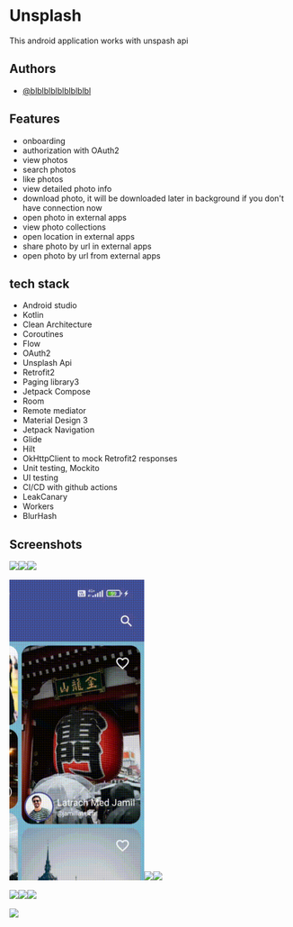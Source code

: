 
# Unsplash

This android application works with unspash api



## Authors

- [@blblblblblblblblbl](https://github.com/blblblblblblblblbl)


## Features

- onboarding
- authorization with OAuth2
- view photos
- search photos
- like photos
- view detailed photo info
- download photo, it will be downloaded later in background if you don't have connection now
- open photo in external apps
- view photo collections
- open location in external apps
- share photo by url in external apps
- open photo by url from external apps




## tech stack
- Android studio
- Kotlin
- Clean Architecture
- Coroutines 
- Flow
- OAuth2
- Unsplash Api
- Retrofit2
- Paging library3
- Jetpack Compose
- Room
- Remote mediator
- Material Design 3
- Jetpack Navigation
- Glide
- Hilt
- OkHttpClient to mock Retrofit2 responses
- Unit testing, Mockito
- UI testing
- CI/CD with github actions
- LeakCanary
- Workers
- BlurHash


## Screenshots

<img src="https://github.com/blblblblblblblblbl/Unsplash-API-app/blob/main/gifs/onboarding.gif" width = 240><img src="https://github.com/blblblblblblblblbl/Unsplash-API-app/blob/main/gifs/mainfeed.gif" width = 240><img src="https://github.com/blblblblblblblblbl/Unsplash-API-app/blob/main/gifs/upzoomed.gif" width = 240>

<img src="https://github.com/blblblblblblblblbl/Unsplash-API-app/blob/main/gifs/likezoomed.gif" width = 240><img src="https://github.com/blblblblblblblblbl/Unsplash-API-app/blob/main/gifs/detailedphoto.gif" width = 240><img src="https://github.com/blblblblblblblblbl/Unsplash-API-app/blob/main/gifs/downloadphoto.gif" width = 240>

<img src="https://github.com/blblblblblblblblbl/Unsplash-API-app/blob/main/gifs/search.gif" width = 240><img src="https://github.com/blblblblblblblblbl/Unsplash-API-app/blob/main/gifs/profile.gif" width = 240><img src="https://github.com/blblblblblblblblbl/Unsplash-API-app/blob/main/gifs/logout.gif" width = 240>

<img src="https://github.com/blblblblblblblblbl/Unsplash-API-app/blob/main/gifs/collections.gif" width = 240> 
